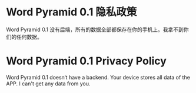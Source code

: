 # Word Pyramid 0.1 隐私政策
Word Pyramid 0.1 没有后端，所有的数据全部都保存在你的手机上。我拿不到你们的任何数据。



# Word Pyramid 0.1 Privacy Policy

Word Pyramid 0.1 doesn‘t have a backend. Your device stores all data of the APP. I can't get any data from you.

